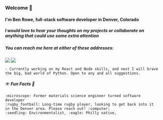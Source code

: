 ### Welcome 👋


#### I'm Ben Rowe, full-stack software developer in Denver, Colorado

##### I would love to hear your thoughts on my projects or collaborate on anything that could use some extra attention 

##### You can reach me here at either of these addresses:
<div>
    <a href='mailto:browe495@gmail.com?subject=[Github]' ><img align='left' src='https://img.shields.io/badge/Gmail-D14836?style=for-the-badge&logo=gmail&logoColor=white' /></a>
    <a href='http://www.linkedin.com/ben-rowe-tech/' ><img align='middle' src='https://img.shields.io/badge/LinkedIn-0077B5?style=for-the-badge&logo=linkedin&logoColor=white' /></a>
</div>

    - Currently working on my React and Node skills, and next I will brave the big, bad world of Python. Open to any and all suggestions.



<!--
**benjamin787/benjamin787** is a ✨ _special_ ✨ repository because its `README.md` (this file) appears on your GitHub profile.

Here are some ideas to get you started:

- 🔭 I’m currently working on ...
- 🌱 I’m currently learning ...
- 👯 I’m looking to collaborate on ...
- 🤔 I’m looking for help with ...
- 💬 Ask me about ...
- 📫 How to reach me: ...
- 😄 Pronouns: ...
- ⚡ Fun fact: ...
-->

##### :sunny:   Fun Facts   :confetti_ball:

    :microscope: Former materials science engineer turned software developer
    :rugby_football: Long-time rugby player, looking to get back into it in the Denver area. Please reach out! :computer:
    :seedling: Environmentalist, :eagle: Philly native, 
